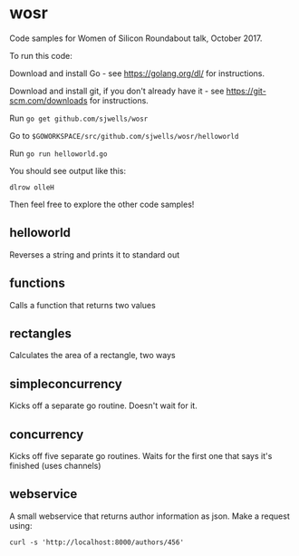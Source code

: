# wosr
Code samples for Women of Silicon Roundabout talk, October 2017.

To run this code:

Download and install Go - see https://golang.org/dl/ for instructions.

Download and install git, if you don't already have it - see https://git-scm.com/downloads for instructions.

Run `go get github.com/sjwells/wosr`

Go to `$GOWORKSPACE/src/github.com/sjwells/wosr/helloworld`

Run `go run helloworld.go`

You should see output like this:

    dlrow olleH

Then feel free to explore the other code samples!

## helloworld
Reverses a string and prints it to standard out

## functions
Calls a function that returns two values

## rectangles
Calculates the area of a rectangle, two ways

## simpleconcurrency
Kicks off a separate go routine. Doesn't wait for it.

## concurrency
Kicks off five separate go routines. Waits for the first one that says it's finished (uses channels)

## webservice
A small webservice that returns author information as json. Make a request using:

`curl -s 'http://localhost:8000/authors/456'`

